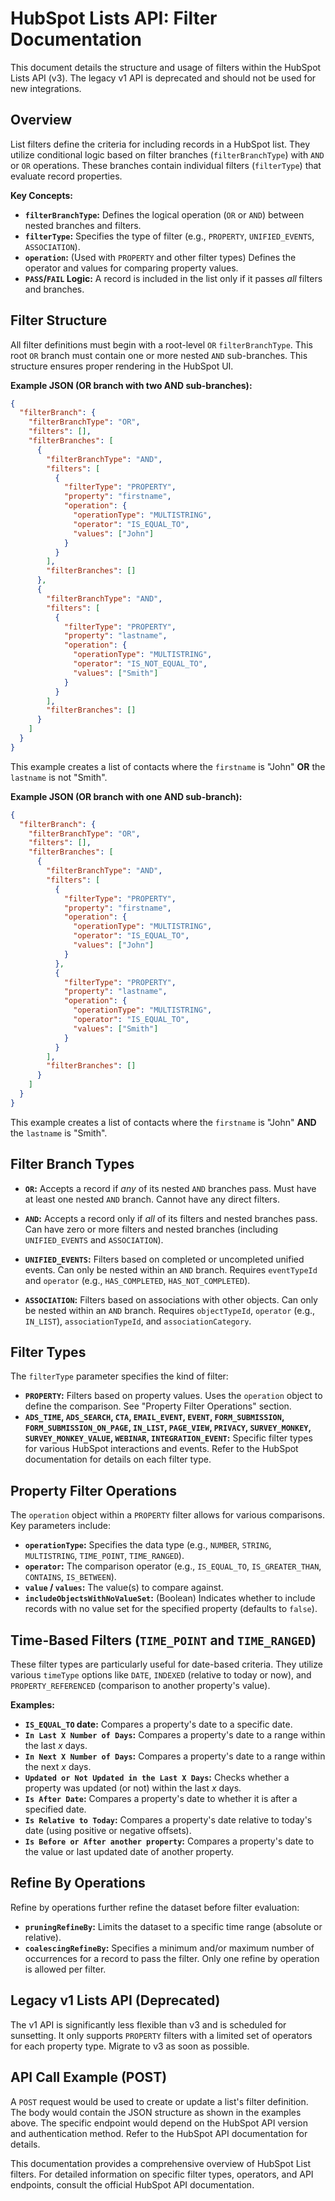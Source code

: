 # HubSpot Lists API: Filter Documentation

This document details the structure and usage of filters within the HubSpot Lists API (v3).  The legacy v1 API is deprecated and should not be used for new integrations.

## Overview

List filters define the criteria for including records in a HubSpot list.  They utilize conditional logic based on filter branches (`filterBranchType`) with `AND` or `OR` operations.  These branches contain individual filters (`filterType`) that evaluate record properties.

**Key Concepts:**

* **`filterBranchType`:**  Defines the logical operation (`OR` or `AND`) between nested branches and filters.
* **`filterType`:** Specifies the type of filter (e.g., `PROPERTY`, `UNIFIED_EVENTS`, `ASSOCIATION`).
* **`operation`:** (Used with `PROPERTY` and other filter types)  Defines the operator and values for comparing property values.
* **`PASS`/`FAIL` Logic:** A record is included in the list only if it passes *all* filters and branches.


## Filter Structure

All filter definitions must begin with a root-level `OR` `filterBranchType`. This root `OR` branch must contain one or more nested `AND` sub-branches.  This structure ensures proper rendering in the HubSpot UI.

**Example JSON (OR branch with two AND sub-branches):**

```json
{
  "filterBranch": {
    "filterBranchType": "OR",
    "filters": [],
    "filterBranches": [
      {
        "filterBranchType": "AND",
        "filters": [
          {
            "filterType": "PROPERTY",
            "property": "firstname",
            "operation": {
              "operationType": "MULTISTRING",
              "operator": "IS_EQUAL_TO",
              "values": ["John"]
            }
          }
        ],
        "filterBranches": []
      },
      {
        "filterBranchType": "AND",
        "filters": [
          {
            "filterType": "PROPERTY",
            "property": "lastname",
            "operation": {
              "operationType": "MULTISTRING",
              "operator": "IS_NOT_EQUAL_TO",
              "values": ["Smith"]
            }
          }
        ],
        "filterBranches": []
      }
    ]
  }
}
```

This example creates a list of contacts where the `firstname` is "John" **OR** the `lastname` is not "Smith".


**Example JSON (OR branch with one AND sub-branch):**

```json
{
  "filterBranch": {
    "filterBranchType": "OR",
    "filters": [],
    "filterBranches": [
      {
        "filterBranchType": "AND",
        "filters": [
          {
            "filterType": "PROPERTY",
            "property": "firstname",
            "operation": {
              "operationType": "MULTISTRING",
              "operator": "IS_EQUAL_TO",
              "values": ["John"]
            }
          },
          {
            "filterType": "PROPERTY",
            "property": "lastname",
            "operation": {
              "operationType": "MULTISTRING",
              "operator": "IS_EQUAL_TO",
              "values": ["Smith"]
            }
          }
        ],
        "filterBranches": []
      }
    ]
  }
}
```

This example creates a list of contacts where the `firstname` is "John" **AND** the `lastname` is "Smith".


## Filter Branch Types

* **`OR`:** Accepts a record if *any* of its nested `AND` branches pass.  Must have at least one nested `AND` branch. Cannot have any direct filters.

* **`AND`:** Accepts a record only if *all* of its filters and nested branches pass. Can have zero or more filters and nested branches (including `UNIFIED_EVENTS` and `ASSOCIATION`).

* **`UNIFIED_EVENTS`:**  Filters based on completed or uncompleted unified events.  Can only be nested within an `AND` branch.  Requires `eventTypeId` and `operator` (e.g., `HAS_COMPLETED`, `HAS_NOT_COMPLETED`).

* **`ASSOCIATION`:** Filters based on associations with other objects. Can only be nested within an `AND` branch. Requires `objectTypeId`, `operator` (e.g., `IN_LIST`), `associationTypeId`, and `associationCategory`.


## Filter Types

The `filterType` parameter specifies the kind of filter:

* **`PROPERTY`:**  Filters based on property values.  Uses the `operation` object to define the comparison.  See "Property Filter Operations" section.
* **`ADS_TIME`, `ADS_SEARCH`, `CTA`, `EMAIL_EVENT`, `EVENT`, `FORM_SUBMISSION`, `FORM_SUBMISSION_ON_PAGE`, `IN_LIST`, `PAGE_VIEW`, `PRIVACY`, `SURVEY_MONKEY`, `SURVEY_MONKEY_VALUE`, `WEBINAR`, `INTEGRATION_EVENT`:**  Specific filter types for various HubSpot interactions and events.  Refer to the HubSpot documentation for details on each filter type.


## Property Filter Operations

The `operation` object within a `PROPERTY` filter allows for various comparisons. Key parameters include:

* **`operationType`:**  Specifies the data type (e.g., `NUMBER`, `STRING`, `MULTISTRING`, `TIME_POINT`, `TIME_RANGED`).
* **`operator`:** The comparison operator (e.g., `IS_EQUAL_TO`, `IS_GREATER_THAN`, `CONTAINS`, `IS_BETWEEN`).
* **`value` / `values`:** The value(s) to compare against.
* **`includeObjectsWithNoValueSet`:**  (Boolean) Indicates whether to include records with no value set for the specified property (defaults to `false`).


## Time-Based Filters (`TIME_POINT` and `TIME_RANGED`)

These filter types are particularly useful for date-based criteria.  They utilize various `timeType` options like `DATE`, `INDEXED` (relative to today or now), and `PROPERTY_REFERENCED` (comparison to another property's value).

**Examples:**

* **`IS_EQUAL_TO` date:**  Compares a property's date to a specific date.
* **`In Last X Number of Days`:** Compares a property's date to a range within the last *x* days.
* **`In Next X Number of Days`:** Compares a property's date to a range within the next *x* days.
* **`Updated or Not Updated in the Last X Days`:** Checks whether a property was updated (or not) within the last *x* days.
* **`Is After Date`:** Compares a property's date to whether it is after a specified date.
* **`Is Relative to Today`:** Compares a property's date relative to today's date (using positive or negative offsets).
* **`Is Before or After another property`:** Compares a property's date to the value or last updated date of another property.


## Refine By Operations

Refine by operations further refine the dataset before filter evaluation:

* **`pruningRefineBy`:** Limits the dataset to a specific time range (absolute or relative).
* **`coalescingRefineBy`:**  Specifies a minimum and/or maximum number of occurrences for a record to pass the filter. Only one refine by operation is allowed per filter.


##  Legacy v1 Lists API (Deprecated)

The v1 API is significantly less flexible than v3 and is scheduled for sunsetting. It only supports `PROPERTY` filters with a limited set of operators for each property type.  Migrate to v3 as soon as possible.


## API Call Example (POST)

A `POST` request would be used to create or update a list's filter definition.  The body would contain the JSON structure as shown in the examples above.  The specific endpoint would depend on the HubSpot API version and authentication method.  Refer to the HubSpot API documentation for details.


This documentation provides a comprehensive overview of HubSpot List filters.  For detailed information on specific filter types, operators, and API endpoints, consult the official HubSpot API documentation.
